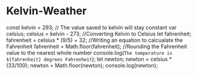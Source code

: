# Kelvin-Weather
const kelvin = 293;
// The value saved to kelvin will stay constant
var celsius;
celsius = kelvin - 273;
//Converting Kelvin to Celsius
let fahrenheit;
fahrenheit = celsius * (9/5) + 32;
//Writing an equation to calcualate the Fahrenheit
fahrenheit = Math.floor(fahrenheit);
//Rounding the Fahrenheit value to the nearest whole number
console.log(`The temperature is ${fahrenheit} degrees Fahrenheit`);
let newton;
newton = celsius * (33/100);
newton = Math.floor(newton);
console.log(newton);
